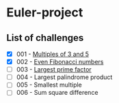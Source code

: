 # Euler-project

## List of challenges

- [x] 001 - [Multiples of 3 and 5](001_Multiples_of_3_and_5/solution.js)
- [x] 002 - [Even Fibonacci numbers](002_even_fibonacci_numbers/solution.js)
- [ ] 003 - [Largest prime factor](003_largest_prime_factor/solution.js)
- [ ] 004 - Largest palindrome product
- [ ] 005 - Smallest multiple
- [ ] 006 -	Sum square difference
